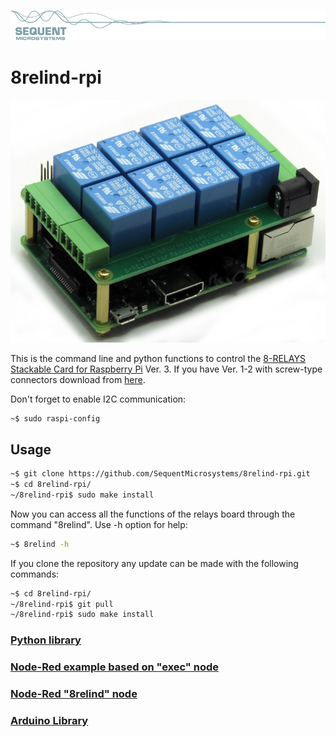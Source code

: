 [![relay8-rpi](readmeres/sequent.jpg)](https://www.sequentmicrosystems.com)

# 8relind-rpi

[![relay8-rpi](readmeres/8-RELAYS.jpg)](https://www.sequentmicrosystems.com)

This is the command line and python functions to control the [8-RELAYS Stackable Card for Raspberry Pi](https://sequentmicrosystems.com/product/raspberry-pi-relays-stackable-card/) Ver. 3. If you have Ver. 1-2 with screw-type connectors download from [here](https://github.com/SequentMicrosystems/relay8-rpi).

Don't forget to enable I2C communication:
```bash
~$ sudo raspi-config
```

## Usage

```bash
~$ git clone https://github.com/SequentMicrosystems/8relind-rpi.git
~$ cd 8relind-rpi/
~/8relind-rpi$ sudo make install
```

Now you can access all the functions of the relays board through the command "8relind". Use -h option for help:
```bash
~$ 8relind -h
```

If you clone the repository any update can be made with the following commands:

```bash
~$ cd 8relind-rpi/  
~/8relind-rpi$ git pull
~/8relind-rpi$ sudo make install
```  

### [Python library](https://github.com/SequentMicrosystems/8relind-rpi/tree/master/python)

### [Node-Red example based on "exec" node](https://github.com/SequentMicrosystems/8relind-rpi/tree/master/node-red)

### [Node-Red "8relind" node](https://github.com/SequentMicrosystems/8relind-rpi/tree/master/node-red-contrib-sm-8relind)

### [Arduino Library](https://github.com/SequentMicrosystems/8relind-arduino)

